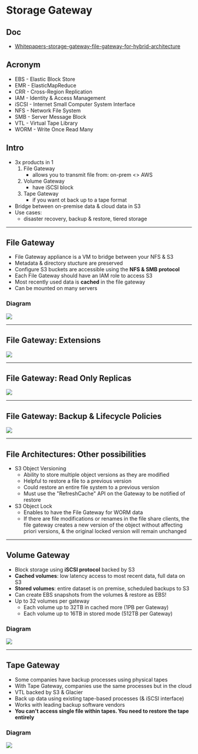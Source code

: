 # Storage Gateway

## Doc
* [Whitepapers-storage-gateway-file-gateway-for-hybrid-architecture](https://d0.awsstatic.com/whitepapers/aws-storage-gateway-file-gateway-for-hybrid-architectures.pdf)

## Acronym
* EBS - Elastic Block Store
* EMR - ElasticMapReduce
* CRR - Cross-Region Replication
* IAM - Identity & Access Management
* iSCSI - Internet Small Computer System Interface
* NFS - Network File System
* SMB - Server Message Block
* VTL - Virtual Tape Library
* WORM - Write Once Read Many

## Intro
* 3x products in 1
  1) File Gateway
     * allows you to transmit file from: on-prem <> AWS 
  2) Volume Gateway
     * have iSCSI block
  3) Tape Gateway
     * if you want ot back up to a tape format
* Bridge between on-premise data & cloud data in S3
* Use cases:
  * disaster recovery, backup & restore, tiered storage

---

## File Gateway
* File Gateway appliance is a VM to bridge between your NFS & S3
* Metadata & directory stucture are preserved
* Configure S3 buckets are accessible using the **NFS & SMB protocol**
* Each File Gateway should have an IAM role to access S3
* Most recently used data is **cached** in the file gateway
* Can be mounted on many servers

### Diagram
[<img src="https://i.imgur.com/N2y99lz.png">](https://i.imgur.com/N2y99lz.png)

---

## File Gateway: Extensions
[<img src="https://i.imgur.com/Y8D5QBu.png">](https://i.imgur.com/Y8D5QBu.png)

---

## File Gateway: Read Only Replicas
[<img src="https://i.imgur.com/DqA992J.png">](https://i.imgur.com/DqA992J.png)

---

## File Gateway: Backup & Lifecycle Policies
[<img src="https://i.imgur.com/Nms0PyJ.png">](https://i.imgur.com/Nms0PyJ.png)

---

## File Architectures: Other possibilities
* S3 Object Versioning
  * Ability to store multiple object versions as they are modified
  * Helpful to restore a file to a previous version
  * Could restore an entire file system to a previous version
  * Must use the "RefreshCache" API on the Gateway to be notified of restore
* S3 Object Lock
  * Enables to have the File Gateway for WORM data
  * If there are file modifications or renames in the file share clients, the file gateway creates a new version of the object without affecting priori versions, & the original locked version will remain unchanged
  
---

## Volume Gateway
* Block storage using **iSCSI protocol** backed by S3
* **Cached volumes**: low latency access to most recent data, full data on S3
* **Stored volumes**: entire dataset is on premise, scheduled backups to S3
* Can create EBS snapshots from the volumes & restore as EBS!
* Up to 32 volumes per gateway
  * Each volume up to 32TB in cached more (1PB per Gateway)
  * Each volume up to 16TB in stored mode (512TB per Gateway)
  
### Diagram
[<img src="https://i.imgur.com/78f0ObQ.png">](https://i.imgur.com/78f0ObQ.png)

---

## Tape Gateway
* Some companies have backup processes using physical tapes
* With Tape Gateway, companies use the same processes but in the cloud
* VTL backed by S3 & Glacier
* Back up data using existing tape-based processes (& iSCSI interface)
* Works with leading backup software vendors
* **You can't access single file within tapes. You need to restore the tape entirely**

### Diagram
[<img src="https://i.imgur.com/JZAbICg.png">](https://i.imgur.com/JZAbICg.png)
